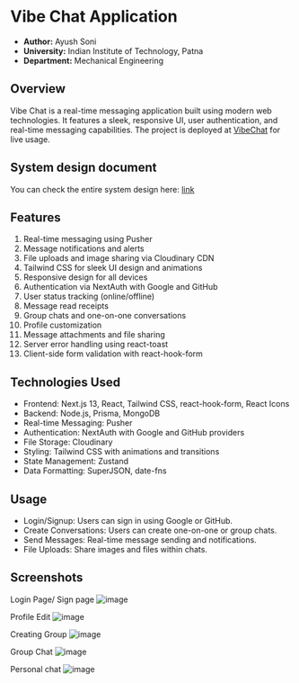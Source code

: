 # Vibe Chat Application
- **Author:** Ayush Soni
- **University:** Indian Institute of Technology, Patna
- **Department:** Mechanical Engineering

## Overview
Vibe Chat is a real-time messaging application built using modern web technologies. It features a sleek, responsive UI, user authentication, and real-time messaging capabilities. The project is deployed at [VibeChat](https://temp5-gamma.vercel.app/) for live usage.

## System design document
You can check the entire system design here: [link](https://drive.google.com/file/d/1LiSavxk_Y4YY8gf-6xk2CVtAbT7EAVdG/view?usp=sharing)
## Features
1. Real-time messaging using Pusher
2. Message notifications and alerts
3. File uploads and image sharing via Cloudinary CDN
4. Tailwind CSS for sleek UI design and animations
5. Responsive design for all devices
6. Authentication via NextAuth with Google and GitHub
7. User status tracking (online/offline)
8. Message read receipts
9. Group chats and one-on-one conversations
10. Profile customization
11. Message attachments and file sharing
12. Server error handling using react-toast
13. Client-side form validation with react-hook-form

## Technologies Used

- Frontend: Next.js 13, React, Tailwind CSS, react-hook-form, React Icons
- Backend: Node.js, Prisma, MongoDB
- Real-time Messaging: Pusher
- Authentication: NextAuth with Google and GitHub providers
- File Storage: Cloudinary
- Styling: Tailwind CSS with animations and transitions
- State Management: Zustand
- Data Formatting: SuperJSON, date-fns
## Usage
- Login/Signup: Users can sign in using Google or GitHub.
- Create Conversations: Users can create one-on-one or group chats.
- Send Messages: Real-time message sending and notifications.
- File Uploads: Share images and files within chats.
## Screenshots
Login Page/ Sign page
![image](https://github.com/user-attachments/assets/42469743-bce7-433d-905d-ec2f7ab14f21)

Profile Edit
![image](https://github.com/user-attachments/assets/26c6ba25-8f7b-49ff-aeec-231465a6c184)

Creating Group
![image](https://github.com/user-attachments/assets/c9e1914f-dc78-4f77-b0e0-5d67f84c7e87)

Group Chat
![image](https://github.com/user-attachments/assets/d2c1d39c-23c0-4bba-99dc-db31800ed929)

Personal chat
![image](https://github.com/user-attachments/assets/8ece79a5-3d38-4fc9-8776-981fc2f33d2f)

